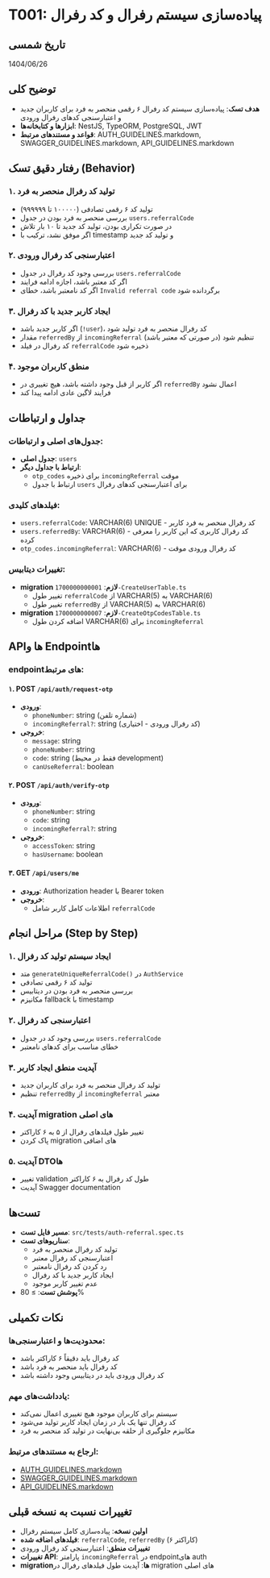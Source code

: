 # T001: پیاده‌سازی سیستم رفرال و کد رفرال

## تاریخ شمسی
1404/06/26

## توضیح کلی

* **هدف تسک**: پیاده‌سازی سیستم کد رفرال ۶ رقمی منحصر به فرد برای کاربران جدید و اعتبارسنجی کدهای رفرال ورودی
* **ابزارها و کتابخانه‌ها**: NestJS, TypeORM, PostgreSQL, JWT
* **قواعد و مستندهای مرتبط**: AUTH_GUIDELINES.markdown, SWAGGER_GUIDELINES.markdown, API_GUIDELINES.markdown

## رفتار دقیق تسک (Behavior)

### ۱. تولید کد رفرال منحصر به فرد
- تولید کد ۶ رقمی تصادفی (۱۰۰۰۰۰ تا ۹۹۹۹۹۹)
- بررسی منحصر به فرد بودن در جدول `users.referralCode`
- در صورت تکراری بودن، تولید کد جدید تا ۱۰ بار تلاش
- اگر موفق نشد، ترکیب با timestamp و تولید کد جدید

### ۲. اعتبارسنجی کد رفرال ورودی
- بررسی وجود کد رفرال در جدول `users.referralCode`
- اگر کد معتبر باشد، اجازه ادامه فرایند
- اگر کد نامعتبر باشد، خطای `Invalid referral code` برگردانده شود

### ۳. ایجاد کاربر جدید با کد رفرال
- اگر کاربر جدید باشد (`!user`)، کد رفرال منحصر به فرد تولید شود
- مقدار `referredBy` از `incomingReferral` (در صورتی که معتبر باشد) تنظیم شود
- کد رفرال در فیلد `referralCode` ذخیره شود

### ۴. منطق کاربران موجود
- اگر کاربر از قبل وجود داشته باشد، هیچ تغییری در `referredBy` اعمال نشود
- فرایند لاگین عادی ادامه پیدا کند

## جداول و ارتباطات

### جدول‌های اصلی و ارتباطات:
* **جدول اصلی**: `users`
* **ارتباط با جداول دیگر**:
  * `otp_codes` برای ذخیره `incomingReferral` موقت
  * ارتباط با جدول `users` برای اعتبارسنجی کدهای رفرال

### فیلدهای کلیدی:
* `users.referralCode`: VARCHAR(6) UNIQUE - کد رفرال منحصر به فرد کاربر
* `users.referredBy`: VARCHAR(6) - کد رفرال کاربری که این کاربر را معرفی کرده
* `otp_codes.incomingReferral`: VARCHAR(6) - کد رفرال ورودی موقت

### تغییرات دیتابیس:
* **migration لازم**: `1700000000001-CreateUserTable.ts`
  * تغییر طول `referralCode` از VARCHAR(5) به VARCHAR(6)
  * تغییر طول `referredBy` از VARCHAR(5) به VARCHAR(6)
* **migration لازم**: `1700000000007-CreateOtpCodesTable.ts`
  * اضافه کردن طول VARCHAR(6) برای `incomingReferral`

## APIها و Endpointها

### endpointهای مرتبط:

#### ۱. POST `/api/auth/request-otp`
* **ورودی**:
  * `phoneNumber`: string (شماره تلفن)
  * `incomingReferral?`: string (کد رفرال ورودی - اختیاری)
* **خروجی**:
  * `message`: string
  * `phoneNumber`: string
  * `code`: string (فقط در محیط development)
  * `canUseReferral`: boolean

#### ۲. POST `/api/auth/verify-otp`
* **ورودی**:
  * `phoneNumber`: string
  * `code`: string
  * `incomingReferral?`: string
* **خروجی**:
  * `accessToken`: string
  * `hasUsername`: boolean

#### ۳. GET `/api/users/me`
* **ورودی**: Authorization header با Bearer token
* **خروجی**:
  * اطلاعات کامل کاربر شامل `referralCode`

## مراحل انجام (Step by Step)

### ۱. ایجاد سیستم تولید کد رفرال
- متد `generateUniqueReferralCode()` در `AuthService`
- تولید کد ۶ رقمی تصادفی
- بررسی منحصر به فرد بودن در دیتابیس
- مکانیزم fallback با timestamp

### ۲. اعتبارسنجی کد رفرال
- بررسی وجود کد در جدول `users.referralCode`
- خطای مناسب برای کدهای نامعتبر

### ۳. آپدیت منطق ایجاد کاربر
- تولید کد رفرال منحصر به فرد برای کاربران جدید
- تنظیم `referredBy` از `incomingReferral` معتبر

### ۴. آپدیت migration های اصلی
- تغییر طول فیلدهای رفرال از ۵ به ۶ کاراکتر
- پاک کردن migration های اضافی

### ۵. آپدیت DTOها
- تغییر validation طول کد رفرال به ۶ کاراکتر
- آپدیت Swagger documentation

## تست‌ها

* **مسیر فایل تست**: `src/tests/auth-referral.spec.ts`
* **سناریوهای تست**:
  * تولید کد رفرال منحصر به فرد
  * اعتبارسنجی کد رفرال معتبر
  * رد کردن کد رفرال نامعتبر
  * ایجاد کاربر جدید با کد رفرال
  * عدم تغییر کاربر موجود
* **پوشش تست**: ≥ 80%

## نکات تکمیلی

### محدودیت‌ها و اعتبارسنجی‌ها:
* کد رفرال باید دقیقاً ۶ کاراکتر باشد
* کد رفرال باید منحصر به فرد باشد
* کد رفرال ورودی باید در دیتابیس وجود داشته باشد

### یادداشت‌های مهم:
* سیستم برای کاربران موجود هیچ تغییری اعمال نمی‌کند
* کد رفرال تنها یک بار در زمان ایجاد کاربر تولید می‌شود
* مکانیزم جلوگیری از حلقه بی‌نهایت در تولید کد منحصر به فرد

### ارجاع به مستندهای مرتبط:
* [AUTH_GUIDELINES.markdown](../AUTH_GUIDELINES.markdown)
* [SWAGGER_GUIDELINES.markdown](../SWAGGER_GUIDELINES.markdown)
* [API_GUIDELINES.markdown](../API_GUIDELINES.markdown)

## تغییرات نسبت به نسخه قبلی

* **اولین نسخه**: پیاده‌سازی کامل سیستم رفرال
* **فیلدهای اضافه شده**: `referralCode`, `referredBy` (۶ کاراکتر)
* **تغییرات منطق**: اعتبارسنجی کد رفرال ورودی
* **تغییرات API**: پارامتر `incomingReferral` در endpointهای auth
* **migrationها**: آپدیت طول فیلدهای رفرال در migration های اصلی










